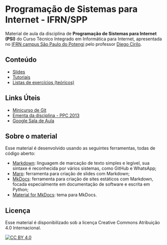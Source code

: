# Programação de Sistemas para Internet - IFRN/SPP

Material de aula da disciplina de **Programação de Sistemas para Internet (PSI)** do Curso Técnico Integrado em Informática para Internet, apresentada no [IFRN campus São Paulo do Potengi](https://portal.ifrn.edu.br/campus/sao-paulo-do-potengi/) pelo professor [Diego Cirilo](https://github.com/dvcirilo-ifrn).

## Conteúdo

- [Slides](slides/)
- [Tutoriais](tutoriais/)
- [Listas de exercícios (teóricos)](listas/)


## Links Úteis

- [Minicurso de Git](https://dvcirilo-ifrn.github.io/minicursos/git/git.html)
- [Ementa da disciplina - PPC 2013](ementa.pdf)
- [Google Sala de Aula](https://classroom.google.com/)

## Sobre o material

Esse material é desenvolvido usando as seguintes ferramentas, todas de código aberto:

- [Markdown](https://pt.wikipedia.org/wiki/Markdown): linguagem de marcação de texto simples e legível, sua sintaxe é reconhecida por vários sistemas, como GitHub e WhatsApp;
- [Marp](https://marp.app/): ferramenta para criação de slides com Markdown;
- [MkDocs](https://www.mkdocs.org/): ferramenta para criação de sites estáticos com Markdown, focada especialmente em documentação de software e escrita em Python;
- [Material for MkDocs](https://squidfunk.github.io/mkdocs-material/): tema para MkDocs.

## Licença

Esse material é disponibilizado sob a licença Creative Commons Atribuição 4.0 Internacional.

[![CC BY 4.0][cc-by-image]][cc-by]

[cc-by]: https://creativecommons.org/licenses/by/4.0/deed.pt-br
[cc-by-image]: https://i.creativecommons.org/l/by/4.0/88x31.png
